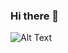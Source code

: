 ### Hi there 👋

![Alt Text](https://media.giphy.com/media/KzJkzjggfGN5Py6nkT/source.gif?cid=ecf05e47zslz2td15lvjybkthr636yrw6f6mzu7f7av3gfe6&rid=source.gif)
<!--
**MohammadAslamUddin/MohammadAslamUddin** is a ✨ _special_ ✨ repository because its `README.md` (this file) appears on your GitHub profile.

Here are some ideas to get you started:

- 🔭 I’m currently working on ...
- 🌱 I’m currently learning ...
- 👯 I’m looking to collaborate on ...
- 🤔 I’m looking for help with ...
- 💬 Ask me about ...
- 📫 How to reach me: ...
- 😄 Pronouns: ...
- ⚡ Fun fact: ...
-->
